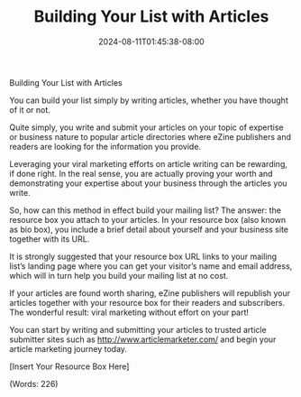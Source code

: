 ﻿---
title: "Building Your List with Articles"
date: 2024-08-11T01:45:38-08:00
description: "List Building Tips for Web Success"
featured_image: "/images/List Building.jpg"
tags: ["List Building"]
---

Building Your List with Articles


You can build your list simply by writing articles, whether you have thought of it or not.

Quite simply, you write and submit your articles on your topic of expertise or business nature to popular article directories where eZine publishers and readers are looking for the information you provide.

Leveraging your viral marketing efforts on article writing can be rewarding, if done right. In the real sense, you are actually proving your worth and demonstrating your expertise about your business through the articles you write.

So, how can this method in effect build your mailing list? The answer: the resource box you attach to your articles. In your resource box (also known as bio box), you include a brief detail about yourself and your business site together with its URL.

It is strongly suggested that your resource box URL links to your mailing list’s landing page where you can get your visitor’s name and email address, which will in turn help you build your mailing list at no cost.

If your articles are found worth sharing, eZine publishers will republish your articles together with your resource box for their readers and subscribers. The wonderful result: viral marketing without effort on your part!

You can start by writing and submitting your articles to trusted article submitter sites such as http://www.articlemarketer.com/ and begin your article marketing journey today.


[Insert Your Resource Box Here]

(Words: 226)

